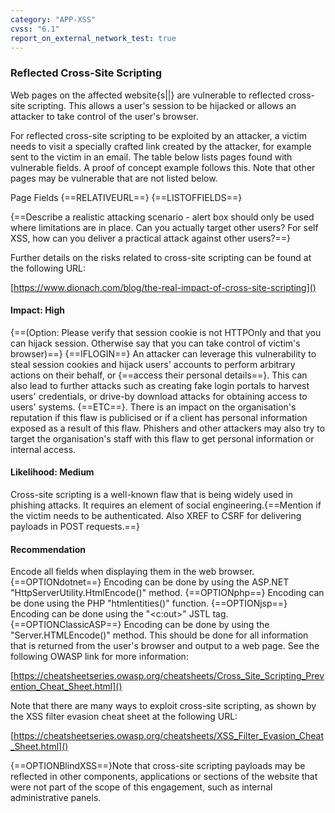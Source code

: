 ```yaml
---
category: "APP-XSS"
cvss: "6.1"
report_on_external_network_test: true
---
```

### Reflected Cross-Site Scripting
Web pages on the affected website{s||} are vulnerable to reflected cross-site scripting. This allows a user's session to be hijacked or allows an attacker to take control of the user's browser.

For reflected cross-site scripting to be exploited by an attacker, a victim needs to visit a specially crafted link created by the attacker, for example sent to the victim in an email. The table below lists pages found with vulnerable fields. A proof of concept example follows this. Note that other pages may be vulnerable that are not listed below.

Page
Fields
{==RELATIVEURL==}
{==LISTOFFIELDS==}

{==Describe a realistic attacking scenario - alert box should only be used where limitations are in place.
Can you actually target other users? For self XSS, how can you deliver a practical attack against other users?==}

Further details on the risks related to cross-site scripting can be found at the following URL:

[https://www.dionach.com/blog/the-real-impact-of-cross-site-scripting]()
#### Impact: High
{==(Option: Please verify that session cookie is not HTTPOnly and that you can hijack session. Otherwise say that you can take control of victim's browser)==} {==IFLOGIN==} An attacker can leverage this vulnerability to steal session cookies and hijack users' accounts to perform arbitrary actions on their behalf, or {==access their personal details==}. This can also lead to further attacks such as creating fake login portals to harvest users' credentials, or drive-by download attacks for obtaining access to users' systems. {==ETC==}. There is an impact on the organisation's reputation if this flaw is publicised or if a client has personal information exposed as a result of this flaw. Phishers and other attackers may also try to target the organisation's staff with this flaw to get personal information or internal access.
#### Likelihood: Medium
Cross-site scripting is a well-known flaw that is being widely used in phishing attacks. It requires an element of social engineering.{==Mention if the victim needs to be authenticated. Also XREF to CSRF for delivering payloads in POST requests.==}
#### Recommendation
Encode all fields when displaying them in the web browser. {==OPTIONdotnet==} Encoding can be done by using the ASP.NET "HttpServerUtility.HtmlEncode()" method. {==OPTIONphp==} Encoding can be done using the PHP "htmlentities()" function. {==OPTIONjsp==} Encoding can be done using the "<c:out>" JSTL tag. {==OPTIONClassicASP==} Encoding can be done by using the "Server.HTMLEncode()" method. This should be done for all information that is returned from the user's browser and output to a web page. See the following OWASP link for more information:

[https://cheatsheetseries.owasp.org/cheatsheets/Cross_Site_Scripting_Prevention_Cheat_Sheet.html]()

Note that there are many ways to exploit cross-site scripting, as shown by the XSS filter evasion cheat sheet at the following URL:

[https://cheatsheetseries.owasp.org/cheatsheets/XSS_Filter_Evasion_Cheat_Sheet.html]()

{==OPTIONBlindXSS==}Note that cross-site scripting payloads may be reflected in other components, applications or sections of the website that were not part of the scope of this engagement, such as internal administrative panels.
